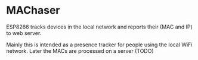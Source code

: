 # MAChaser
ESP8266 tracks devices in the local network and reports their (MAC and IP) to web server.

Mainly this is intended as a presence tracker for people using the local WiFi network. Later the MACs are processed on a server (TODO)

